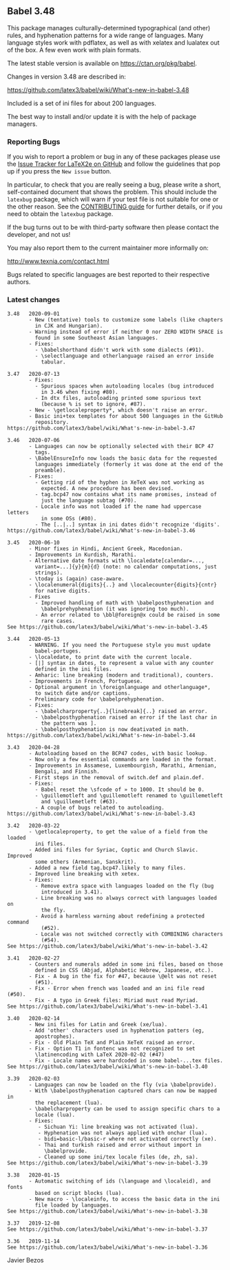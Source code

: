 ## Babel 3.48

This package manages culturally-determined typographical (and other)
rules, and hyphenation patterns for a wide range of languages.  Many
language styles work with pdflatex, as well as with xelatex and
lualatex out of the box.  A few even work with plain formats.

The latest stable version is available on <https://ctan.org/pkg/babel>.

Changes in version 3.48 are described in:

https://github.com/latex3/babel/wiki/What's-new-in-babel-3.48

Included is a set of ini files for about 200 languages. 

The best way to install and/or update it is with the help of package
managers.

### Reporting Bugs

If you wish to report a problem or bug in any of these packages please
use the
[Issue Tracker for LaTeX2e on GitHub](https://github.com/latex3/babel/issues)
and follow the guidelines that pop up if you press the `New issue`
button.

In particular, to check that you are really seeing a bug, please write
a short, self-contained document that shows the problem. This should
include the `latexbug` package, which will warn if your test file is
not suitable for one or the other reason. See the
[CONTRIBUTING guide](https://github.com/latex3/latex2e/blob/master/CONTRIBUTING.md)
for further details, or if you need to obtain the `latexbug` package.

If the bug turns out to be with third-party software then please
contact the developer, and not us!

You may also report them to the current maintainer more informally on:

   http://www.texnia.com/contact.html

Bugs related to specific languages are best reported to their
respective authors.

### Latest changes

```
3.48   2020-09-01
       - New (tentative) tools to customize some labels (like chapters
         in CJK and Hungarian). 
       - Warning instead of error if neither 0 nor ZERO WIDTH SPACE is
         found in some Southeast Asian languages.
       - Fixes:
         - \babelshorthand didn't work with some dialects (#91).
         - \selectlanguage and otherlanguage raised an error inside
           tabular.

3.47   2020-07-13
       - Fixes:
         - Spurious spaces when autoloading locales (bug introduced
           in 3.46 when fixing #80).
         - In dtx files, autoloading printed some spurious text
           (because % is set to ignore, #87).
       - New - \getlocaleproperty*, which doesn't raise an error.
       - Basic ini+tex templates for about 500 languages in the GitHub
         repository.
https://github.com/latex3/babel/wiki/What's-new-in-babel-3.47

3.46   2020-07-06
       - Languages can now be optionally selected with their BCP 47
         tags.
       - \BabelEnsureInfo now loads the basic data for the requested
         languages immediately (formerly it was done at the end of the
         preamble).
       - Fixes:
         - Getting rid of the hyphen in XeTeX was not working as
           expected. A new procedure has been devised.
         - tag.bcp47 now contains what its name promises, instead of
           just the language subtag (#70).
         - Locale info was not loaded if the name had uppercase letters
           in some OSs (#80).
         - The [..|..] syntax in ini dates didn't recognize 'digits'.
https://github.com/latex3/babel/wiki/What's-new-in-babel-3.46

3.45   2020-06-10
       - Minor fixes in Hindi, Ancient Greek, Macedonian.
       - Improvements in Kurdish, Marathi.
       - Alternative date formats with \localedate[calendar=...,
         variant=...]{y}{m}{d} (note: no calendar computations, just
         strings).
       - \today is (again) case-aware.
       - \localenumeral{digits}{..} and \localecounter{digits}{cntr}
         for native digits.
       - Fixes
         - Improved handling of math with \babelposthyphenation and
           \babelprehyphenation (it was ignoring too much).
         - An error related to \bbl@foreign@x could be raised in some
           rare cases.
See https://github.com/latex3/babel/wiki/What's-new-in-babel-3.45

3.44   2020-05-13
       - WARNING. If you need the Portuguese style you must update
         babel-portuges.
       - \localedate, to print date with the current locale.
       - [|] syntax in dates, to represent a value with any counter
         defined in the ini files.
       - Amharic: line breaking (modern and traditional), counters.
       - Improvements in French, Portuguese.
       - Optional argument in \foreignlanguage and otherlanguage*,
         to switch date and/or captions.
       - Preliminary code for \babelprehyphenation.
       - Fixes:
         - \babelcharproperty{..}{linebreak]{..} raised an error.
         - \babelposthyphenation raised an error if the last char in
           the pattern was ].       
         - \babelposthyphenation is now deativated in math.
https://github.com/latex3/babel/wiki/What's-new-in-babel-3.44

3.43   2020-04-28
       - Autoloading based on the BCP47 codes, with basic lookup.
       - Now only a few essential commands are loaded in the format.
       - Improvements in Assamese, Luxembourgish, Marathi, Armenian,
         Bengali, and Finnish.
       - First steps in the removal of switch.def and plain.def.
       - Fixes:
         - Babel reset the \sfcode of » to 1000. It should be 0.
         - \guillemotleft and \guillemotleft renamed to \guillemetleft
           and \guillemetleft (#63).
         - A couple of bugs related to autoloading.
https://github.com/latex3/babel/wiki/What's-new-in-babel-3.43

3.42   2020-03-22
       - \getlocaleproperty, to get the value of a field from the loaded
         ini files.
       - Added ini files for Syriac, Coptic and Church Slavic. Improved
         some others (Armenian, Sanskrit).
       - Added a new field tag.bcp47.likely to many files.
       - Improved line breaking with xetex.
       - Fixes:
         - Remove extra space with languages loaded on the fly (bug
           introduced in 3.41).
         - Line breaking was no always correct with languages loaded on
           the fly.
         - Avoid a harmless warning about redefining a protected command
           (#52). 
         - Locale was not switched correctly with COMBINING characters
           (#54).
See https://github.com/latex3/babel/wiki/What's-new-in-babel-3.42

3.41   2020-02-27
       - Counters and numerals added in some ini files, based on those
         defined in CSS (Abjad, Alphabetic Hebrew, Japanese, etc.).
       - Fix - A bug in the fix for #47, because \@elt was not reset
         (#51).
       - Fix - Error when french was loaded and an ini file read (#50).
       - Fix - A typo in Greek files: Miriad must read Myriad.
See https://github.com/latex3/babel/wiki/What's-new-in-babel-3.41

3.40   2020-02-14
       - New ini files for Latin and Greek (xe/lua).
       - Add 'other' characters used in hyphenation patters (eg,
         apostrophes).
       - Fix - Old Plain TeX and Plain XeTeX raised an error.
       - Fix - Option T1 in fontenc was not recognized to set
         \latinencoding with LaTeX 2020-02-02 (#47)
       - Fix - Locale names were hardcoded in some babel-...tex files.
See https://github.com/latex3/babel/wiki/What's-new-in-babel-3.40

3.39   2020-02-03
       - Languages can now be loaded on the fly (via \babelprovide).
       - With \babelposthyphenation captured chars can now be mapped in
         the replacement (lua).
       - \babelcharproperty can be used to assign specific chars to a
         locale (lua).
       - Fixes:
          - Sichuan Yi: line breaking was not activated (lua).
          - Hyphenation was not always applied with onchar (lua).
          - bidi=basic-l/basic-r where not activated correctly (xe).
          - Thai and turkish raised and error without import in
            \babelprovide.
          - Cleaned up some ini/tex locale files (de, zh, sa).
See https://github.com/latex3/babel/wiki/What's-new-in-babel-3.39

3.38   2020-01-15
       - Automatic switching of ids (\language and \localeid), and fonts
         based on script blocks (lua).
       - New macro - \localeinfo, to access the basic data in the ini
         file loaded by languages.
See https://github.com/latex3/babel/wiki/What's-new-in-babel-3.38

3.37   2019-12-08    
See https://github.com/latex3/babel/wiki/What's-new-in-babel-3.37

3.36   2019-11-14 
See https://github.com/latex3/babel/wiki/What's-new-in-babel-3.36
```

Javier Bezos
